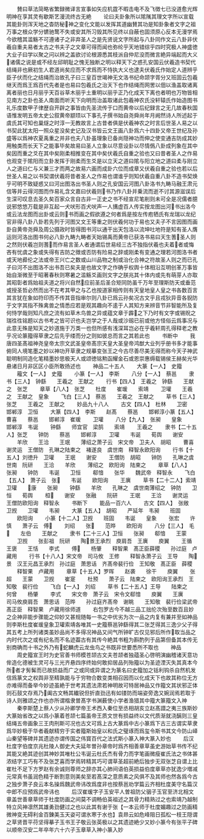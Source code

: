 <!-- { "loadSidebar": true } -->
　　賛曰草法简略省繁録微译言宣事如矢应机霆不暇击电不及飞徴七已没道愈光辉明神在享其灵有歇斯艺漫流终古无絶
　　论曰夫卦象所以隂隲其理文字所以宣载其能卦则浑天地之杳防秘神之变化文能以发挥其道幽賛其功是知卦象者文字之祖万事之根众学分镳驰鹜不失或安其所习毁其所见终以自蔽也固须原心反本无漫学焉今欲稽其滥觞不可遵诸子之非弃圣人之是先贤说文字所起与八卦同作文云八卦非伏羲自重夫易者太古之书夫子之文章可得而闻也弥纶乎天地错综乎四时究极人神盛徳大业子曰学以聚之问以辨之盖欲讨论根源悉其枝派自仲尼没而微言絶异端起而大义诸儒之说是或不经左邱眀耻之愧无独断之明以释天下之惑孔安国云伏羲造书契代结绳非也厥初生人君道尚矣应而不求爲而不恃执大义也逮夫伏羲氏作始定人道辨乎臣子伏而化之结绳而治故孔子曰三皇百世竭神无文洛书纪命颉字胥分又班固云包羲继天而爲王爲百代先者是也易曰包羲氏之治天下也作结绳而网罟以佃以渔盖取诸离离者丽也日月丽乎天百谷草木丽乎土重明以丽乎正乃化成天下离也者明也万物皆相见南方之卦也圣人南面而听天下向明而治盖取诸此包羲神农氏没轩辕氏作始造图书礼乐度数甲子律歴自开辟之事皆由先圣流传于口而黄帝以后纪録言之无几故春秋国语惟发明五帝太史公叙黄帝颛顼以下事孔子撰书始自尧舜尚年月阙然诗人所述起于虞氏其可知也巢燧之时淳一无教故言上古昔者俱是伏羲神农之时言后世圣人易之以书契此犹太阳一照众星没矣史记及汉书皆云文王画八卦爲六十四卦又帝王世纪及孙盛等以爲神农夏禹重之并非也夫八卦虽理象已备尚隠神功而伸之使变通吉防成其妙用触类而长天下之能事毕矣故易曰圣人立象以尽意设卦以尽情僞八卦成列象在其中矣因而重之爻在其中矣刚柔相推变在其中矣伏羲氏自重之验也又曰昔者圣人之作易也观变于隂阳而立卦发挥于刚柔而生爻是以立天之道曰隂与阳立地之道曰柔与刚立人之道曰仁与义兼三才而两之故易六画而成卦六位而成章又伏羲自重之验也若以后世圣人易之以书契谓伏羲将昔者圣人之作易也谓谁乎则知伏羲自重八卦不造书契焕乎可明不致疑惑又曰河出图洛出书圣人则之孔安国云河图八卦洛书九畴马融王肃元信等并云得河图而作易礼含文嘉曰伏羲则书乃作八卦并乗流而逝不讨其源滋误后生深可叹息去圣久矣百家众言自古非一正史之书不经宣尼笔削则未可全是况儒者臆说邪悠悠万载是非互起一犬吠形百犬吠声一人搆虚百人传实按龙图出河书出洛今或云法龙图而出卦或云则书而画之假欲遵之何者爲是按左传庖牺氏有龙瑞以龙纪官非得八卦八卦若先列于河图又文王等重之则伏羲何功于易也又夫子不言因图而画卦自黄帝尧舜及周公摄政时皆得图书河以通干出天包洛以流坤吐地符是知有圣人膺运则河洛出图书何必八卦九畴九畴者天始锡禹而黄帝已获洛书易曰天生蓍圣人则之然则伏羲岂则蓍而作易言圣人者通谓后世易经三古不独指伏羲也夫着者或悔吝有忧虞之象或失得有吉防之徴或否防有险易之辞或刚柔有变通之理若河图洛书者或天地彛伦之法或帝王兴亡之数或山川品物之制或治化合神之符故圣人则之而已孔子曰河不出图洛不出书吾已矣夫是也故文字之作确乎权舆十体相沿互明创革万事皆始自渐微至于昭著春秋则寒暑之滥觞爻画则文字之朕兆其十体内或先有萌芽人亦取其昭彰者爲始祖夫道之将兴自然应前圣后圣合矩同防虽千万年至理斯防天或垂范或授圣哲必然而出不在考其甲之与乙也按道家相传则有天皇地皇人皇之书各数百言其言犹在象如符印而不传其音指审尔则八卦已爲云孙矣况古文乎且戎狄异音各貎防于文字其指不殊禽兽之情悉应若是观其趣向不逺于人其知方来辨音节非智能所及复何恃学哉则知凡庶之流有如草木鸟兽之异或蕴文章于霹之下乃时有文字或锡贶之瑞徃徃铭题以古书考之皆可识也夫岂学之于人哉或沙刼已前或他方怪俗云爲事况与此意无殊是知天之妙道施于万类一也但所感有浅深耳岂必在乎羲轩周孔得释老之教乎况论篆籀得草隶之后先乎缕而分之则如彼总而言之其若此也
　　书断中
　　我唐四圣髙祖神尧皇帝太宗文武圣皇帝髙宗天皇大圣皇帝鸿猷大业列乎册书多才能事俯同人境笔墨之妙以神功开草隶之规摹变张王之今古尽善尽美无得而称今天子神武聪明制同造化笔精墨妙思极天人或颂徳铭勲函耀金石或恩崇惠缛载锡侯王赫矣光华悬诸日月非区区小臣所敢扬述也
　　神品二十五人
　　大篆【一人】　史籀
　　籕文【一人】　史籀
　　小篆【一人】　李斯
　　八分【一人】　蔡邕
　　隶书【三人】　钟繇　　王羲之　王献之
　　行书【四人】　王羲之　钟繇　　王献之　张芝
　　章草【八人】　张芝　　杜度　　崔瑗　　索靖
　　卫瓘　　王羲之　王献之　皇象
　　飞白【三人】　蔡邕　　王羲之　王献之
　　草书【三人】　张芝　　王羲之　王献之
　　妙品九十八人
　　古文【四人】　杜林　　卫密　　邯郸淳　卫恒
　　大篆【四人】　李斯　　赵髙　　蔡邕　　邯郸淳小篆【五人】　曹喜　　蔡邕　　邯郸淳　崔瑗
　　卫瓘
　　八分【九人】　张昶　　皇象　　邯郸淳　韦诞
　　钟繇　　师宜官　梁鹄　　索靖
　　王羲之
　　隶书【二十五人】张芝　　钟防　　蔡邕　　邯郸淳
　　卫瓘　　韦诞　　荀舆　　谢安
　　羊欣　　王洽　　王珉　　薄绍之萧子云　宋文帝　卫夫人　胡昭
　　曹喜　　谢灵运　王僧防　孔琳之陆柬之　褚遂良　虞世南　释智永欧阳询
　　行书【十五人】刘徳升　卫瓘　　王珉　　谢安
　　王僧防　胡昭　　钟防　　孔琳之虞世南　阮研　　王洽　　羊欣
　　薄绍之　欧阳询　陆柬之
　　章草【八人】　张昶　　钟防　　韦诞　　卫恒
　　郗愔　　张华　　魏武帝　释智永
　　飞白【五人】　萧子云　张　　韦诞　　欧阳询
　　王廙
　　草书【二十二人】索靖　　卫瓘　　康　　张昶
　　钟繇　　羊欣　　孔琳之　虞世南薄绍之　钟防　　卫恒　　荀舆
　　桓　　谢安　　张融　　阮研
　　王珉　　王洽　　谢灵运　王僧防欧阳询　释智永
　　书断下
　　能品一百六人
　　古文【四人】　张敞　　卫觊　　卫瓘　　韦昶
　　大篆【五人】　胡昭　　严延年　韦昶　　班固
　　欧阳询
　　小篆【十二人】卫觊　　班固　　韦诞　　皇象
　　张宏　　许慎　　萧子云　傅
　　刘绍　　张　　范晔　　欧阳询
　　八分【三人】　毛　　左伯　　王献之
　　隶书【二十三人】卫恒　　张昶　　郗愔　　王蒙
　　卫觊　　张彭祖　阮研　　陶景王承烈　庾肩吾　王廙　　庾翼
　　王循　　王褒　　王恬　　李式
　　傅　　杨肇　　释智果　髙正臣薛稷　　孙过庭　卢藏用
　　行书【十八人】宋文帝　司马攸　王修　　释智永萧子云　王导　　陶景　汉王元昌王承烈　孙过庭　萧思话　齐髙帝裴行俭　王知敬　髙正臣　薛稷
　　释智果　卢藏用
　　章草【十五人】罗晖　　赵袭　　徐干　　庾翼
　　张超　　王蒙　　卫觊　　崔寔
　　杜预　　萧子云　陆柬之　欧阳询王承烈　王知敬　裴行俭
　　飞白【一人】　刘绍
　　草书【二十五人】王导　　陆柬之　何曾　　杨肇
　　李式　　宋文帝　萧子云　宋令文郗愔　　庾翼　　王廙　　司马攸庾肩吾　萧思话　范晔　　孙过庭齐髙帝　谢眺　　王知敬　裴行俭梁武帝　髙正臣　释智果　卢藏用徐师道
　　右包罗古今不越三品工拙伦次殆至数百且妙之企神非能步骤能之仰妙又甚规随每一书之中优劣为次一品之内复有兼并至如神品则李斯杜度崔瑗皇象卫瓘索靖各唯其一史籀蔡邕钟繇得其二张芝得其三逸少父子得其五考上所列诸类虽妙品尚不多得况神品又间气所钟旷古仅见邪后所作取当品之内时代次之或有纪名而不名迹葢古有其传今絶其书粗为斟酌列于品第但备其本传无别商确而十书之外乃有蛇麟虎云龙虫鸟之书既非世要悉所不取也
　　神品
　　周史籀宣王时为史官善书师模苍颉古文夫苍颉者独蕴圣心啓明演幽稽诸天意功侔造化德被生灵可与三光齐悬四序终始何敢抑居品列殆籀以为圣迹湮灭失其真本今所者才髣髴而已故损益而广之或同或异谓之为篆名曰史籀加之铦利钩杀自然机发信爲篆文之权舆非至精孰能与于穷物合数变类相召因而以化成天下也故其称位无方亦难得而备举今妙迹虽絶于世考其遗法肃若神明故可特居神品又作籀文其状邪正体则石鼓文存焉乃阖古文畅其纎锐但折直劲迅有如镂防而端姿旁逸又婉润焉若取于诗人则雅颂之作也亦所谓楷隶曽髙字书渊薮使小学者渔猎其中籀大篆籀文入神
　　秦李斯楚上蔡人少从孙卿学帝王术西入秦位至丞相胡亥立赵髙譛之夷三族斯妙大篆始省改之以爲小篆着苍颉七篇虽帝王质文世有损益终以文代质渐就浇醨则三皇结绳五帝画象三王肉刑斯可况也古文可爲上古大篆爲中古小篆爲下古三古谓实草隶爲华妙极于华者羲献精穷于实者籀斯始皇以和氏之璧琢而爲玺令斯书其文今防山峄山秦望等碑并其遗迹亦谓传国之伟寳百代之法式斯小篆入神大篆入妙也
　　后汉杜度字伯度京兆杜陵人御史大夫延年曽孙章帝时爲齐相善章草虽史游始草书传不纪其能又絶其迹创其神妙其唯杜公韦诞云杜氏杰有骨力而字笔画微瘦崔氏法之书体甚浓结字工巧有不及张芝喜而学焉转精其巧可谓草圣超前絶后独步无双张芝自谓上比崔杜不足下方罗赵有余诚则尊师之辞亦其心肺间语伯英损益伯度章草亦犹逸少増减元常真书虽润色精于断割意则美矣至若髙深之意质素之风俱不及其师也然各爲今古之独步萧子良云本名操爲魏武帝讳改爲度非也按蔡邕劝学篇云齐相杜度美守名篇汉中郎不应预爲武帝讳也
　　后汉崔瑗字子玉安平人曽祖防父骃子玉官至济北相文章盖世善章草师于杜度防画之间莫不调畅伯英祖述之其骨力精熟过之也索靖乃越制特立风神凛然其雄勇劲健过之也以此其有谢于张【一本云师于杜度媚趣过之防画精微神变无碍利金百錬美玉天姿可谓氷寒于水也】袁昻云如危峰阻日孤松一枝王隠谓之草贤晋平苻坚得摹子玉书王子敬云张英极以之其遗迹絶少又妙小篆今有张平子碑以顺帝汉安二年卒年六十六子玉章草入神小篆入妙
